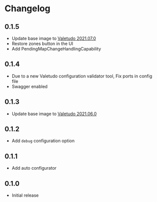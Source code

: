 # Changelog

## 0.1.5

- Update base image to [Valetudo 2021.07.0](https://github.com/Hypfer/Valetudo/releases/tag/2021.07.0)
- Restore zones button in the UI
- Add PendingMapChangeHandlingCapability

## 0.1.4

- Due to a new Valetudo configuration validator tool, Fix ports in config file
- Swagger enabled

## 0.1.3

- Update base image to [Valetudo 2021.06.0](https://github.com/Hypfer/Valetudo/releases/tag/2021.06.0)

## 0.1.2

- Add `debug` configuration option

## 0.1.1

- Add auto configurator

## 0.1.0

- Initial release
